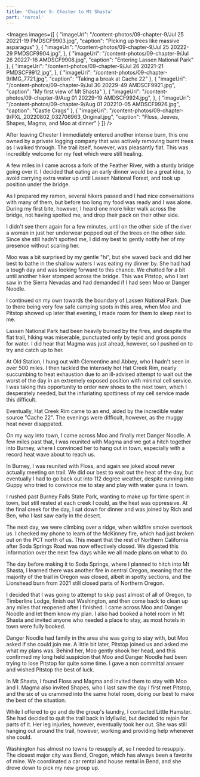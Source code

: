 ```yaml
---
title: 'Chapter 9: Chester to Mt Shasta'
part: 'norcal'
---
```


<script lang="ts">
import Images from '$lib/components/Images.svelte';
</script>

<Images images={[
{
"imageUri": "/content-photos/09-chapter-9/Jul 25 20221-19 PMDSCF9903.jpg",
"caption": "Picking up trees like massive asparagus"
},
{
"imageUri": "/content-photos/09-chapter-9/Jul 25 20222-29 PMDSCF9904.jpg",
},
{
"imageUri": "/content-photos/09-chapter-9/Jul 26 20227-16 AMDSCF9908.jpg",
"caption": "Entering Lassen National Park"
},
{
"imageUri": "/content-photos/09-chapter-9/Jul 26 20221-21 PMDSCF9912.jpg",
},
{
"imageUri": "/content-photos/09-chapter-9/IMG_7721.jpg",
"caption": "Taking a break at Cache 22"
},
{
"imageUri": "/content-photos/09-chapter-9/Jul 30 20229-49 AMDSCF9921.jpg",
"caption": "My first view of Mt Shasta"
},
{
"imageUri": "/content-photos/09-chapter-9/Aug 01 20229-19 AMDSCF9924.jpg",
},
{
"imageUri": "/content-photos/09-chapter-9/Aug 01 202210-05 AMDSCF9926.jpg",
"caption": "Castle Crags"
},
{
"imageUri": "/content-photos/09-chapter-9/PXL_20220802_032706963_Original.jpg",
"caption": "Floss, Jeeves, Shapes, Magma, and Moo at dinner"
}
]} />

After leaving Chester I immediately entered another intense burn, this one owned by a private logging company that was
actively removing burnt trees as I walked through. The trail itself, however, was pleasantly flat. This was incredibly
welcome for my feet which were still healing.

A few miles in I came across a fork of the Feather River, with a sturdy bridge going over it. I decided that eating an
early dinner would be a great idea, to avoid carrying extra water up until Lassen National Forest, and took up position
under the bridge.

As I prepared my ramen, several hikers passed and I had nice conversations with many of them, but before too long my
food was ready and I was alone. During my first bite, however, I heard one more hiker walk across the bridge, not having
spotted me, and drop their pack on their other side.

I didn't see them again for a few minutes, until on the other side of the river a woman in just her underwear popped out
of the trees on the other side. Since she still hadn't spotted me, I did my best to gently notify her of my presence
without scaring her.

Moo was a bit surprised by my gentle "hi", but she waved back and did her best to bathe in the shallow waters I was
eating my dinner by. She had had a tough day and was looking forward to this chance. We chatted for a bit until another
hiker stomped across the bridge. This was Pitstop, who I last saw in the Sierra Nevadas and had demanded if I had seen
Moo or Danger Noodle.

I continued on my own towards the boundary of Lassen National Park. Due to there being very few safe camping spots in
this area, when Moo and Pitstop showed up later that evening, I made room for them to sleep next to me.

Lassen National Park had been heavily burned by the fires, and despite the flat trail, hiking was miserable, punctuated
only by tepid and gross ponds for water. I did hear that Magma was just ahead, however, so I pushed on to try and catch
up to her.

At Old Station, I hung out with Clementine and Abbey, who I hadn't seen in over 500 miles. I then tackled the intensely
hot Hat Creek Rim, nearly succumbing to heat exhaustion due to an ill-advised attempt to wait out the worst of the day
in an extremely exposed position with minimal cell service. I was taking this opportunity to order new shoes to the next
town, which I desperately needed, but the infuriating spottiness of my cell service made this difficult.

Eventually, Hat Creek Rim came to an end, aided by the incredible water source "Cache 22". The evenings were difficult,
however, as the muggy heat never disappated.

On my way into town, I came across Moo and finally met Danger Noodle. A few miles past that, I was reunited with Magma
and we got a hitch together into Burney, where I convinced her to hang out in town, especially with a record heat wave
about to reach us.

In Burney, I was reunited with Floss, and again we joked about never actually meeting on trail. We did our best to wait
out the heat of the day, but eventually I had to go back out into 112 degree weather, despite running into Guppy who
tried to convince me to stay and play with water guns in town.

I rushed past Burney Falls State Park, wanting to make up for time spent in town, but still rested at each creek I
could, as the heat was oppressive. At the final creek for the day, I sat down for dinner and was joined by Rich and Ben,
who I last saw early in the desert.

The next day, we were climbing over a ridge, when wildfire smoke overtook us. I checked my phone to learn of the
McKinney fire, which had just broken out on the PCT north of us. This meant that the rest of Northern California after
Soda Springs Road was now effectively closed. We digested this information over the next few days while we all made
plans on what to do.

The day before making it to Soda Springs, where I planned to hitch into Mt Shasta, I learned there was another fire in
central Oregon, meaning that the majority of the trail in Oregon was closed, albeit in spotty sections, and the
Lionshead burn from 2021 still closed parts of Northern Oregon.

I decided that I was going to attempt to skip past almost of all of Oregon, to Timberline Lodge, finish out Washington,
and then come back to clean up any miles that reopened after I finished. I came across Moo and Danger Noodle and let
them know my plan. I also had booked a hotel room in Mt Shasta and invited anyone who needed a place to stay, as most
hotels in town were fully booked.

Danger Noodle had family in the area she was going to stay with, but Moo asked if she could join me. A little bit later,
Pitstop joined us and asked me what my plans was. Behind her, Moo gently shook her head, and this confirmed my long held
suspicion that Moo and Danger Noodle had been trying to lose Pitstop for quite some time. I gave a non committal answer
and wished Pitstop the best of luck.

In Mt Shasta, I found Floss and Magma and invited them to stay with Moo and I. Magma also invited Shapes, who I last saw
the day I first met Pitstop, and the six of us crammed into the same hotel room, doing our best to make the best of the
situation.

While I offered to go and do the group's laundry, I contacted Little Hamster. She had decided to quit the trail back in
Idyllwild, but decided to rejoin for parts of it. Her leg injuries, however, eventually took her out. She was still
hanging out around the trail, however, working and providing help whenever she could.

Washington has almost no towns to resupply at, so I needed to resupply. The closest major city was Bend, Oregon, which
has always been a favorite of mine. We coordinated a car rental and house rental in Bend, and she drove down to pick my
new group up.
